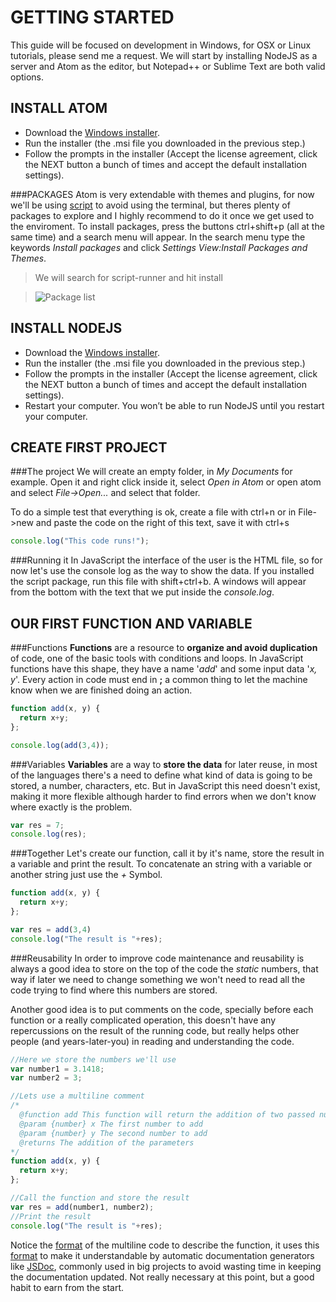 GETTING STARTED
===============

This guide will be focused on development in Windows, for OSX or Linux tutorials, please send me a request.
We will start by installing NodeJS as a server and Atom as the editor, but Notepad++ or Sublime Text are both valid options.

INSTALL ATOM
------------
* Download the [Windows installer](https://github.com/atom/atom/releases/download/v1.12.4/AtomSetup.msi).
* Run the installer (the .msi file you downloaded in the previous step.)
* Follow the prompts in the installer (Accept the license agreement, click the NEXT button a bunch of times and accept the default installation settings).

###PACKAGES
Atom is very extendable with themes and plugins, for now we'll be using [script](https://atom.io/packages/script) to avoid using the terminal, but theres plenty of packages to explore and I highly recommend to do it once we get used to the enviroment. To install packages, press the buttons ctrl+shift+p (all at the same time) and a search menu will appear. In the search menu type the keywords *Install packages* and click *Settings View:Install Packages and Themes*.

> We will search for script-runner and hit install

> ![Package list](https://zenagiwa.files.wordpress.com/2015/02/installview.jpg?w=700)

INSTALL NODEJS
---------------
* Download the [Windows installer](https://nodejs.org/dist/v7.1.0/node-v7.1.0-x64.msi).
* Run the installer (the .msi file you downloaded in the previous step.)
* Follow the prompts in the installer (Accept the license agreement, click the NEXT button a bunch of times and accept the default installation settings).
* Restart your computer. You won’t be able to run NodeJS until you restart your computer.

CREATE FIRST PROJECT
--------------------

###The project
We will create an empty folder, in *My Documents* for example. Open it and right click inside it, select *Open in Atom* or open atom and select *File->Open...* and select that folder.

To do a simple test that everything is ok, create a file with ctrl+n or in File->new and paste the code on the right of this text, save it with ctrl+s

``` javascript
console.log("This code runs!");
```

###Running it
In JavaScript the interface of the user is the HTML file, so for now let's use the console log as the way to show the data. If you installed the script package, run this file with shift+ctrl+b. A windows will appear from the bottom with the text that we put inside the *console.log*.

OUR FIRST FUNCTION AND VARIABLE
-------------------------------

###Functions
**Functions** are a resource to **organize and avoid duplication** of code, one of the basic tools with conditions and loops. In JavaScript functions have this shape, they have a name '*add*' and some input data '*x, y*'. Every action in code must end in **;** a common thing to let the machine know when we are finished doing an action.

``` javascript
function add(x, y) {
  return x+y;
};

console.log(add(3,4));
```

###Variables
**Variables** are a way to **store the data** for later reuse, in most of the languages there's a need to define what kind of data is going to be stored, a number, characters, etc. But in JavaScript this need doesn't exist, making it more flexible although harder to find errors when we don't know where exactly is the problem.

``` javascript
var res = 7;
console.log(res);
```

###Together
Let's create our function, call it by it's name, store the result in a variable and print the result. To concatenate an string with a variable or another string just use the *+* Symbol.

``` javascript
function add(x, y) {
  return x+y;
};

var res = add(3,4)
console.log("The result is "+res);
```

###Reusability
In order to improve code maintenance and reusability is always a good idea to store on the top of the code the *static* numbers, that way if later we need to change something we won't need to read all the code trying to find where this numbers are stored.

Another good idea is to put comments on the code, specially before each function or a really complicated operation, this doesn't have any repercussions on the result of the running code, but really helps other people (and years-later-you) in reading and understanding the code.

``` javascript
//Here we store the numbers we'll use
var number1 = 3.1418;
var number2 = 3;

//Lets use a multiline comment
/*
  @function add This function will return the addition of two passed numbers
  @param {number} x The first number to add
  @param {number} y The second number to add
  @returns The addition of the parameters
*/
function add(x, y) {
  return x+y;
};

//Call the function and store the result
var res = add(number1, number2);
//Print the result
console.log("The result is "+res);
```

Notice the [format](http://usejsdoc.org/tags-returns.html) of the multiline code to describe the function, it uses this [format](http://usejsdoc.org/tags-param.html) to make it understandable by automatic documentation generators like [JSDoc](http://usejsdoc.org/index.html), commonly used in big projects to avoid wasting time in keeping the documentation updated. Not really necessary at this point, but a good habit to earn from the start.
